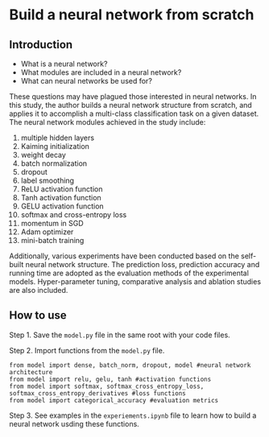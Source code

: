 # Build a neural network from scratch

## Introduction

- What is a neural network?
- What modules are included in a neural network?
- What can neural networks be used for?

These questions may have plagued those interested in neural networks. In this study, the author builds a neural network structure from scratch, and applies it to accomplish a multi-class classification task on a given dataset. The neural network modules achieved in the study include: 
1. multiple hidden layers
2. Kaiming initialization
3. weight decay
4. batch normalization
5. dropout
6. label smoothing
7. ReLU activation function
8. Tanh activation function
9. GELU activation function
10. softmax and cross-entropy loss
11. momentum in SGD
12. Adam optimizer
13. mini-batch training

Additionally, various experiments have been conducted based on the self-built neural network structure. The prediction loss, prediction accuracy and running time are adopted as the evaluation methods of the experimental models. Hyper-parameter tuning, comparative analysis and ablation studies are also included.

## How to use

Step 1. Save the `model.py` file in the same root with your code files.

Step 2. Import functions from the `model.py` file.
```
from model import dense, batch_norm, dropout, model #neural network architecture
from model import relu, gelu, tanh #activation functions
from model import softmax, softmax_cross_entropy_loss, softmax_cross_entropy_derivatives #loss functions
from model import categorical_accuracy #evaluation metrics
```

Step 3. See examples in the `experiements.ipynb` file to learn how to build a neural network usding these functions.
